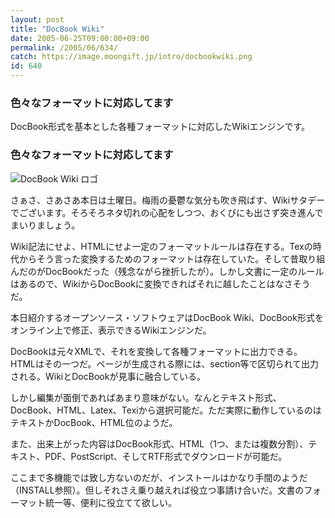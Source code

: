 ```yaml
---
layout: post
title: "DocBook Wiki"
date: 2005-06-25T09:00:00+09:00
permalink: /2005/06/634/
catch: https://image.moongift.jp/intro/docbookwiki.png
id: 640
---
```

### 色々なフォーマットに対応してます
  
DocBook形式を基本とした各種フォーマットに対応したWikiエンジンです。  
<!--more-->  

### 色々なフォーマットに対応してます
  

![DocBook Wiki ロゴ](https://image.moongift.jp/intro/docbookwiki.png "DocBook Wiki ロゴ")

  

さぁさ、さあさあ本日は土曜日。梅雨の憂鬱な気分も吹き飛ばす、Wikiサタデーでございます。そろそろネタ切れの心配をしつつ、おくびにも出さず突き進んでまいりましょう。

  

Wiki記法にせよ、HTMLにせよ一定のフォーマットルールは存在する。Texの時代からそう言った変換するためのフォーマットは存在していた。そして昔取り組んだのがDocBookだった（残念ながら挫折したが）。しかし文書に一定のルールはあるので、WikiからDocBookに変換できればそれに越したことはなさそうだ。

  

本日紹介するオープンソース・ソフトウェアはDocBook Wiki、DocBook形式をオンライン上で修正、表示できるWikiエンジンだ。

  

DocBookは元々XMLで、それを変換して各種フォーマットに出力できる。HTMLはその一つだ。ページが生成される際には、section等で区切られて出力される。WikiとDocBookが見事に融合している。

  

しかし編集が面倒であればあまり意味がない。なんとテキスト形式、DocBook、HTML、Latex、Texiから選択可能だ。ただ実際に動作しているのはテキストかDocBook、HTML位のようだ。

  

また、出来上がった内容はDocBook形式、HTML（1つ、または複数分割）、テキスト、PDF、PostScript、そしてRTF形式でダウンロードが可能だ。

  

ここまで多機能では致し方ないのだが、インストールはかなり手間のようだ（INSTALL参照）。但しそれさえ乗り越えれば役立つ事請け合いだ。文書のフォーマット統一等、便利に役立てて欲しい。

